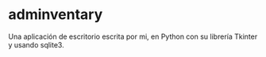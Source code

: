 # adminventary
Una aplicación de escritorio escrita por mi, en Python con su librería Tkinter y usando sqlite3.
